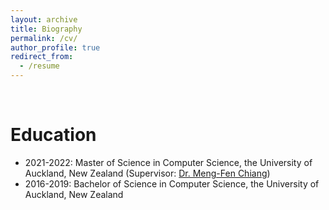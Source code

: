 ```yaml
---
layout: archive
title: Biography
permalink: /cv/
author_profile: true
redirect_from:
  - /resume
---
```



<br>

Education
======
* 2021-2022: Master of Science in Computer Science, the University of Auckland, New Zealand (Supervisor: [Dr. Meng-Fen Chiang](https://ankechiang.github.io/))
* 2016-2019: Bachelor of Science in Computer Science, the University of Auckland, New Zealand
 
